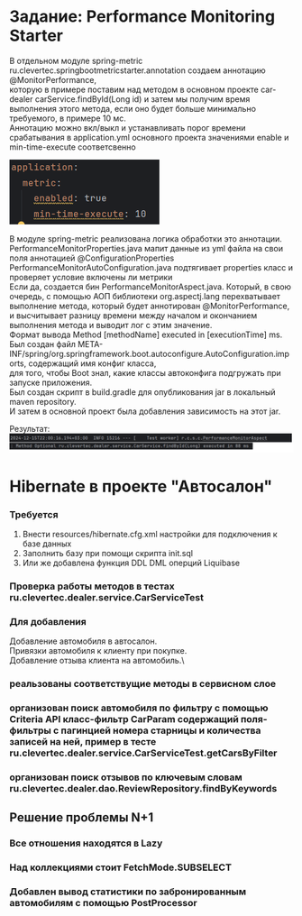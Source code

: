 # Задание: Performance Monitoring Starter
В отдельном модуле spring-metric ru.clevertec.springbootmetricstarter.annotation создаем аннотацию @MonitorPerformance,  
которую в примере поставим над методом в основном проекте car-dealer carService.findById(Long id) и затем мы получим время выполнения этого метода, если оно будет больше минимально требуемого, в примере 10 мс.   
Аннотацию можно вкл/выкл и устанавливать порог времени срабатывания в application.yml основного проекта
значениями enable и min-time-execute соответсвенно  

![](./yml.png)  

В модуле spring-metric реализована логика обработки это аннотации.  
PerformanceMonitorProperties.java мапит данные из yml файла на свои поля аннотацией @ConfigurationProperties  
PerformanceMonitorAutoConfiguration.java подтягивает properties класс и проверяет условие включены ли метрики  
Если да, создается бин PerformanceMonitorAspect.java. Который, в свою очередь, с помощью АОП библиотеки org.aspectj.lang перехватывает
выполнение метода, который будет аннотирован @MonitorPerformance, и высчитывает разницу времени между началом и окончанием
выполнения метода и выводит лог с этим значение.  
Формат выводa Method [methodName] executed in [executionTime] ms.  
Был создан файл META-INF/spring/org.springframework.boot.autoconfigure.AutoConfiguration.imports, содержащий имя конфиг класса,  
для того, чтобы Boot знал, какие классы автоконфига подгружать при запуске приложения.  
Был создан скрипт в build.gradle для опубликования jar в локальный maven repository.  
И затем в основной проект была добавления зависимость на этот jar.

Результат:
![](./result.png)


# Hibernate в проекте "Автосалон" 
### Требуется
1. Внести resources/hibernate.cfg.xml настройки для подключения к базе данных
2. Заполнить базу при помощи скрипта init.sql
3. Или же добавлена функция DDL  DML оперций Liquibase 
### Проверка работы методов в тестах ru.clevertec.dealer.service.CarServiceTest

### Для добавления 
Добавление автомобиля в автосалон.\
Привязки автомобиля к клиенту при покупке.\
Добавление отзыва клиента на автомобиль.\
### реальзованы соответствущие методы в сервисном слое
### организован поиск автомобиля по фильтру с помощью Criteria API класс-фильтр CarParam содержащий поля-фильтры с пагинцией номера старницы и количества записей на ней, пример в тесте ru.clevertec.dealer.service.CarServiceTest.getCarsByFilter
### организован поиск отзывов по ключевым словам ru.clevertec.dealer.dao.ReviewRepository.findByKeywords

## Решение проблемы N+1 
### Все отношения находятся в Lazy
### Над коллекциями стоит FetchMode.SUBSELECT

### Добавлен вывод статистики по забронированным автомобилям с помощью PostProcessor




